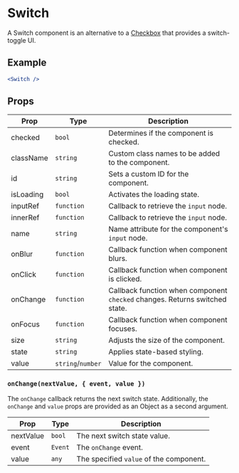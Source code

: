 # Switch

A Switch component is an alternative to a [Checkbox](../Checkbox) that provides a switch-toggle UI.

## Example

```jsx
<Switch />
```

## Props

| Prop      | Type              | Description                                                                 |
| --------- | ----------------- | --------------------------------------------------------------------------- |
| checked   | `bool`            | Determines if the component is checked.                                     |
| className | `string`          | Custom class names to be added to the component.                            |
| id        | `string`          | Sets a custom ID for the component.                                         |
| isLoading | `bool`            | Activates the loading state.                                                |
| inputRef  | `function`        | Callback to retrieve the `input` node.                                      |
| innerRef  | `function`        | Callback to retrieve the `input` node.                                      |
| name      | `string`          | Name attribute for the component's `input` node.                            |
| onBlur    | `function`        | Callback function when component blurs.                                     |
| onClick   | `function`        | Callback function when component is clicked.                                |
| onChange  | `function`        | Callback function when component `checked` changes. Returns switched state. |
| onFocus   | `function`        | Callback function when component focuses.                                   |
| size      | `string`          | Adjusts the size of the component.                                          |
| state     | `string`          | Applies state-based styling.                                                |
| value     | `string`/`number` | Value for the component.                                                    |

### `onChange(nextValue, { event, value })`

The `onChange` callback returns the next switch state. Additionally, the `onChange` and `value` props are provided as an Object as a second argument.

| Prop      | Type    | Description                             |
| --------- | ------- | --------------------------------------- |
| nextValue | `bool`  | The next switch state value.            |
| event     | `Event` | The `onChange` event.                   |
| value     | `any`   | The specified `value` of the component. |
